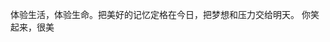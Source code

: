 体验生活，体验生命。把美好的记忆定格在今日，把梦想和压力交给明天。
你笑起来，很美  ​​​
<!-- ##{"timestamp":1590422400}## -->
<!-- ##{"timestamp":1590422400}## -->
<!-- ##{"timestamp":1511020800}## -->


